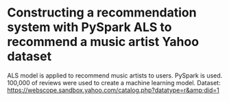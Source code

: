 # Constructing a recommendation system with PySpark ALS to recommend a music artist Yahoo dataset
ALS model is applied to recommend music artists to users. PySpark is used. 100,000 of reviews were used to create a machine learning model. Dataset: https://webscope.sandbox.yahoo.com/catalog.php?datatype=r&amp;did=1 

